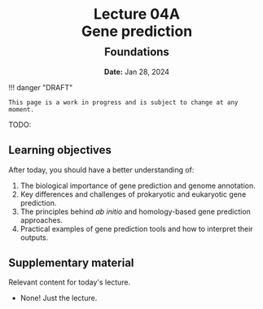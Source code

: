 <h1 style="margin-bottom: 0.4em; text-align: center;">
    <b>Lecture 04A</b><br>
    Gene prediction
</h1>
<h2 style="margin-top: 0.0em; text-align: center;">
    Foundations
</h2>
<p style="text-align: center;">
    <b>Date:</b> Jan 28, 2024
</p>

!!! danger "DRAFT"

    This page is a work in progress and is subject to change at any moment.

TODO:

## Learning objectives

After today, you should have a better understanding of:

1.  The biological importance of gene prediction and genome annotation.
2.  Key differences and challenges of prokaryotic and eukaryotic gene prediction.
3.  The principles behind *ab initio* and homology-based gene prediction approaches.
4.  Practical examples of gene prediction tools and how to interpret their outputs.

## Supplementary material

Relevant content for today's lecture.

-   None! Just the lecture.

<!-- ## Presentation

-   **View:** [slides.com/aalexmmaldonado/biosc1540-l04a](https://slides.com/aalexmmaldonado/biosc1540-l04a)
-   **Live link:** [slides.com/d/t7LRp0A/live](https://slides.com/d/t7LRp0A/live)
-   **Download:** [biosc1540-l04a.pdf](/lectures/04A/biosc1540-l04a.pdf)

<iframe src="https://slides.com/aalexmmaldonado/biosc1540-l04a/embed?byline=hidden&share=hidden" width="100%" height="600" title="BIOSC 1540: Lecture 04A" scrolling="no" frameborder="0" webkitallowfullscreen mozallowfullscreen allowfullscreen></iframe> -->
